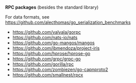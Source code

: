 **RPC packages** (besides the standard library)

For data formats, see https://github.com/alecthomas/go_serialization_benchmarks

- https://github.com/valyala/gorpc
- https://github.com/nats-io/nats
- https://github.com/go-mangos/mangos
- https://github.com/ibmendoza/project-iris
- https://github.com/hprose/hprose-go
- https://github.com/grpc/grpc-go
- https://github.com/gorilla/rpc
- https://github.com/zombiezen/go-capnproto2
- https://github.com/smallnest/rpcx
